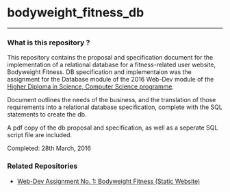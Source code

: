 # bodyweight_fitness_db #
---

### What is this repository ? ###
This repository contains the proposal and specification document for the implementation of a relational database for a fitness-related user website, Bodyweight Fitness. DB specification and implementaion was the assignment for the Database module of the 2016 Web-Dev module of the [Higher Diploma in Science, Computer Science programme].

Document outlines the needs of the business, and the translation of those requirements into a relational database specification, complete with the SQL statements to create the db.

A pdf copy of the db proposal and specification, as well as a seperate SQL script file are included.

Completed: 28th March, 2016



### Related Repositories ###

- [Web-Dev Assignment No. 1: Bodyweight Fitness (Static Website)]

[//]: # (These are reference links used in the body of this note and get stripped out when the markdown processor does its job. There is no need to format nicely because it shouldn't be seen. Thanks SO - http://stackoverflow.com/questions/4823468/store-comments-in-markdown-syntax)

[Higher Diploma in Science, Computer Science programme]: <https://www.wit.ie/courses/school/science/department_of_computing_maths_physics/higher-diploma-in-science-in-computer-science#tab=outline>
[Surge]: <http://bwf-static.surge.sh/>
[Web-Dev Assignment No. 1: Bodyweight Fitness (Static Website)]: <https://github.com/damienomurchu/bodyweight_fitness.git>
